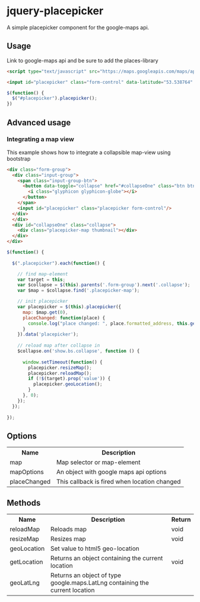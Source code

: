 jquery-placepicker
==================

A simple placepicker component for the google-maps api. 

Usage
-----

Link to google-maps api and be sure to add the places-library
```html
<script type="text/javascript" src="https://maps.googleapis.com/maps/api/js?sensor=true&libraries=places"></script>
```

```html
<input id="placepicker" class="form-control" data-latitude="53.538764" data-longitude="10.028240"/>
```

```js
$(function() {
  $("#placepicker").placepicker();
})
```

Advanced usage
--------------

### Integrating a map view
This example shows how to integrate a collapsible map-view using bootstrap

```html
<div class="form-group">
  <div class="input-group">
    <span class="input-group-btn">
      <button data-toggle="collapse" href="#collapseOne" class="btn btn-default">
        <i class="glyphicon glyphicon-globe"></i>
      </button>
    </span>
    <input id="placepicker" class="placepicker form-control"/>
  </div>
  </div>
  <div id="collapseOne" class="collapse">
    <div class="placepicker-map thumbnail"></div>
  </div>
</div>
```

```js
$(function() {
        
  $(".placepicker").each(function() {

    // find map-element
    var target = this;
    var $collapse = $(this).parents('.form-group').next('.collapse');
    var $map = $collapse.find('.placepicker-map');

    // init placepicker
    var placepicker = $(this).placepicker({
      map: $map.get(0), 
      placeChanged: function(place) {
        console.log("place changed: ", place.formatted_address, this.getLocation());
      }
    }).data('placepicker');
    
    // reload map after collapse in
    $collapse.on('show.bs.collapse', function () {
      
      window.setTimeout(function() {
        placepicker.resizeMap();
        placepicker.reloadMap();
        if (!$(target).prop('value')) {
          placepicker.geoLocation();
        }
      }, 0);
    });
  });
  
});      
```
    

Options
-------
<table>
  <tr>
    <th>Name</th><th>Description</th>
  </tr>
  <tr>
    <td>map</td><td>Map selector or map-element</td>
  </tr>
  <tr>
    <td>mapOptions</td><td>An object with google maps api options</td>
  </tr>
  <tr>
    <td>placeChanged</td><td>This callback is fired when location changed</td>
  </tr>
</table>

Methods
-------
<table>
  <tr>
    <th>Name</th><th>Description</th><th>Return</th>
  </tr>
  <tr>
    <td>reloadMap</td><td>Reloads map</td><td>void</td>
  </tr>
  <tr>
    <td>resizeMap</td><td>Resizes map</td><td>void</td>
  </tr>
  <tr>
    <td>geoLocation</td><td>Set value to html5 geo-location</td>
  </tr>
  <tr>
    <td>getLocation</td><td>Returns an object containing the current location</td><td>void</td>
  </tr>
  <tr>
    <td>geoLatLng</td><td>Returns an object of type google.maps.LatLng containing the current location </td>
  </tr>
</table>
